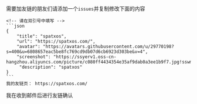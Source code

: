 需要加友链的朋友们请添加一个`issues`并复制修改下面的内容
````
<!-- 请在双引号中填写 -->
```json
{
    "title": "spatxos",
    "url": "https://spatxos.com/",
    "avatar": "https://avatars.githubusercontent.com/u/29770198?s=400&u=6808657eac5be8fc769cd9db07d6cb6923d303be&v=4",
    "screenshot": "https://ssyerv1.oss-cn-hangzhou.aliyuncs.com/picture/c080ff4434354e35af9dab0a3ee1b9f7.jpg!sswm",
     "description": "spatxos"
}
```
我的友链页： https://spatxos.com/
````
我在收到邮件后进行友链确认
